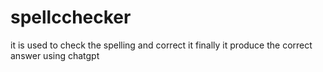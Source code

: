 # spellcchecker
it is used to check the spelling and correct it finally it produce the correct answer using chatgpt

